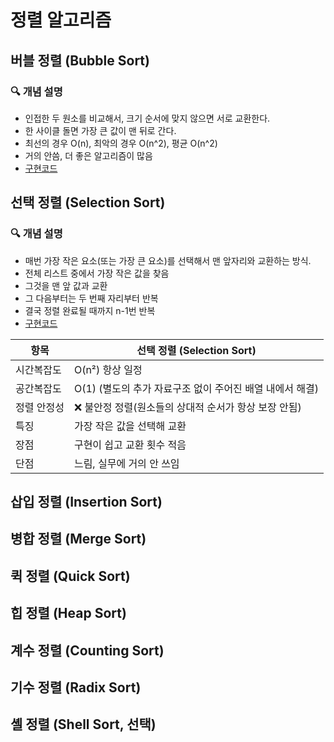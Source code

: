 # 정렬 알고리즘

## 버블 정렬 (Bubble Sort)
### 🔍 개념 설명
* 인접한 두 원소를 비교해서, 크기 순서에 맞지 않으면 서로 교환한다.
* 한 사이클 돌면 가장 큰 값이 맨 뒤로 간다.
* 최선의 경우 O(n), 최악의 경우 O(n^2), 평균 O(n^2)
* 거의 안씀, 더 좋은 알고리즘이 많음 
* [구현코드](https://github.com/ksk0605/TIL/blob/main/algorithm/sort/bubble.py)

## 선택 정렬 (Selection Sort)
### 🔍 개념 설명
* 매번 가장 작은 요소(또는 가장 큰 요소)를 선택해서 맨 앞자리와 교환하는 방식.
* 전체 리스트 중에서 가장 작은 값을 찾음
* 그것을 맨 앞 값과 교환
* 그 다음부터는 두 번째 자리부터 반복
* 결국 정렬 완료될 때까지 n-1번 반복
* [구현코드](https://github.com/ksk0605/TIL/blob/main/algorithm/sort/selection.py)

| 항목         | 선택 정렬 (Selection Sort) |
|--------------|-----------------------------|
| 시간복잡도    | O(n²) 항상 일정             |
| 공간복잡도    | O(1) (별도의 추가 자료구조 없이 주어진 배열 내에서 해결) |
| 정렬 안정성   | ❌ 불안정 정렬(원소들의 상대적 순서가 항상 보장 안됨)  |
| 특징          | 가장 작은 값을 선택해 교환  |
| 장점          | 구현이 쉽고 교환 횟수 적음  |
| 단점          | 느림, 실무에 거의 안 쓰임   |

## 삽입 정렬 (Insertion Sort)

## 병합 정렬 (Merge Sort)

## 퀵 정렬 (Quick Sort)

## 힙 정렬 (Heap Sort)

## 계수 정렬 (Counting Sort)

## 기수 정렬 (Radix Sort)

## 셸 정렬 (Shell Sort, 선택)
